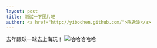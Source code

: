 ```yaml
---
layout: post
title: 测试一下图片吧
author: <a href="http://yibochen.github.com/">陈逸波</a>
---
```


去年跟球一球去上海玩！
![](../../../pic/shanghai.png "哈哈哈哈哈")